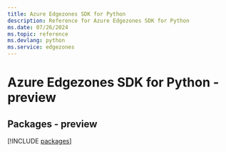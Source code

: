 ```yaml
---
title: Azure Edgezones SDK for Python
description: Reference for Azure Edgezones SDK for Python
ms.date: 07/26/2024
ms.topic: reference
ms.devlang: python
ms.service: edgezones
---
```

# Azure Edgezones SDK for Python - preview
## Packages - preview
[!INCLUDE [packages](edgezones-index.md)]